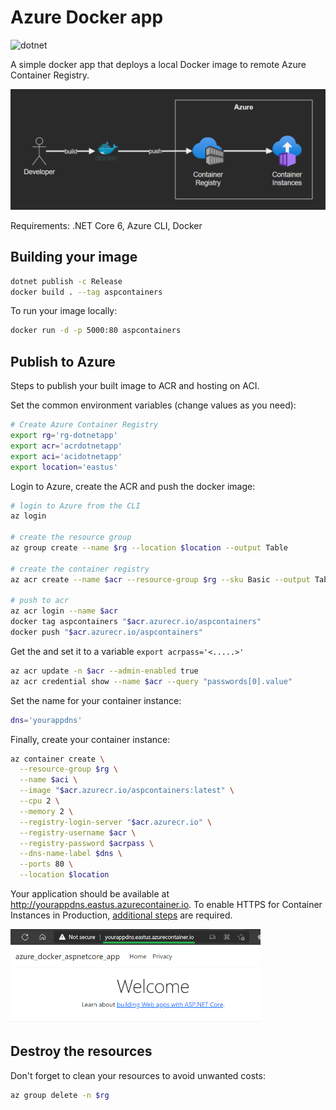 # Azure Docker app

![dotnet](https://github.com/epomatti/azure-docker-aspnetcore-app/actions/workflows/dotnet.yml/badge.svg)

A simple docker app that deploys a local Docker image to remote Azure Container Registry.

<img src=".docs/diagram.png" width=600/>

Requirements: .NET Core 6, Azure CLI, Docker

## Building your image

```bash
dotnet publish -c Release
docker build . --tag aspcontainers
```

To run your image locally:

```bash
docker run -d -p 5000:80 aspcontainers
```

## Publish to Azure

Steps to publish your built image to ACR and hosting on ACI.

Set the common environment variables (change values as you need):

```bash
# Create Azure Container Registry
export rg='rg-dotnetapp'
export acr='acrdotnetapp'
export aci='acidotnetapp'
export location='eastus'
```

Login to Azure, create the ACR and push the docker image:

```bash
# login to Azure from the CLI
az login

# create the resource group
az group create --name $rg --location $location --output Table

# create the container registry
az acr create --name $acr --resource-group $rg --sku Basic --output Table

# push to acr
az acr login --name $acr
docker tag aspcontainers "$acr.azurecr.io/aspcontainers"
docker push "$acr.azurecr.io/aspcontainers"
```

Get the and set it to a variable `export acrpass='<.....>'`

```bash
az acr update -n $acr --admin-enabled true
az acr credential show --name $acr --query "passwords[0].value"
```

Set the name for your container instance:

```bash
dns='yourappdns'
```

Finally, create your container instance:

```bash
az container create \
  --resource-group $rg \
  --name $aci \
  --image "$acr.azurecr.io/aspcontainers:latest" \
  --cpu 2 \
  --memory 2 \
  --registry-login-server "$acr.azurecr.io" \
  --registry-username $acr \
  --registry-password $acrpass \
  --dns-name-label $dns \
  --ports 80 \
  --location $location
```

Your application should be available at http://yourappdns.eastus.azurecontainer.io. 
To enable HTTPS for Container Instances in Production, [additional steps](https://docs.microsoft.com/en-us/azure/container-instances/container-instances-container-group-ssl) are required.

<img src=".docs/demo.png" width=400/>

## Destroy the resources

Don't forget to clean your resources to avoid unwanted costs:

```bash
az group delete -n $rg
```